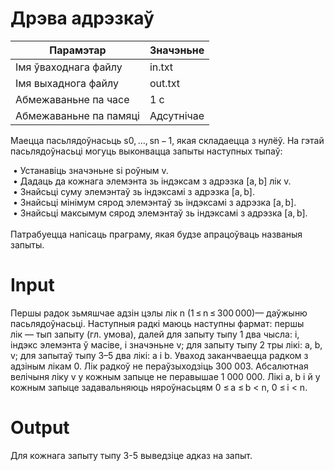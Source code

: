 # Дрэва адрэзкаў

|        Парамэтар        |   Значэньне   |
|  --------------------   | ------------- |
|  Імя ўваходнага файлу   |    in.txt     |
|   Імя выхаднога файлу   |    out.txt    |
|   Абмежаваньне па часе  |      1 с      |
|  Абмежаваньне па памяці |   Адсутнічае  |

Маецца пасьлядоўнасьць s0, …, sn − 1, якая складаецца з нулёў. На гэтай пасьлядоўнасьці могуць выконвацца запыты наступных тыпаў:

&nbsp;•   Устанавіць значэньне sі роўным v.</br>
&nbsp;•   Дадаць да кожнага элемэнта зь індэксам з адрэзка [a, b] лік v.</br>
&nbsp;•   Знайсьці суму элемэнтаў зь індэксамі з адрэзка [a, b].</br>
&nbsp;•   Знайсьці мінімум сярод элемэнтаў зь індэксамі з адрэзка [a, b].</br>
&nbsp;•   Знайсьці максымум сярод элемэнтаў зь індэксамі з адрэзка [a, b].</br>
</br>
Патрабуецца напісаць праграму, якая будзе апрацоўваць названыя запыты.

# Іnput
Першы радок зьмяшчае адзін цэлы лік n (1 ≤ n ≤ 300 000)— даўжыню пасьлядоўнасьці. Наступныя радкі маюць наступны фармат: першы лік — тып запыту (гл. умова), далей для запыту тыпу 1 два чысла: і, індэкс элемэнта ў масіве, і значэньне v; для запыту тыпу 2 тры лікі: a, b, v; для запытаў тыпу 3–5 два лікі: a і b. Уваход заканчваецца радком з адзіным лікам 0. Лік радкоў не пераўзыходзіць 300 003. Абсалютная велічыня ліку v у кожным запыце не перавышае 1 000 000. Лікі a, b і й у кожным запыце задавальняюць няроўнасьцям 0 ≤ a ≤ b < n, 0 ≤ i < n.

# Output
Для кожнага запыту тыпу 3-5 выведзіце адказ на запыт.
